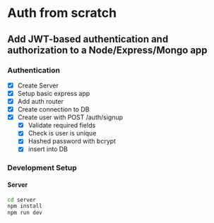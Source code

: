 # Auth from scratch

## Add JWT-based authentication and authorization to a Node/Express/Mongo app

### Authentication
* [x] Create Server
* [x] Setup basic express app
* [x] Add auth router
* [x] Create connection to DB
* [x] Create user with POST /auth/signup
  * [x] Validate required fields
  * [x] Check is user is unique
  * [x] Hashed password with bcrypt
  * [x] insert into DB

### Development Setup

#### Server
```sh
cd server
npm install
npm run dev
```